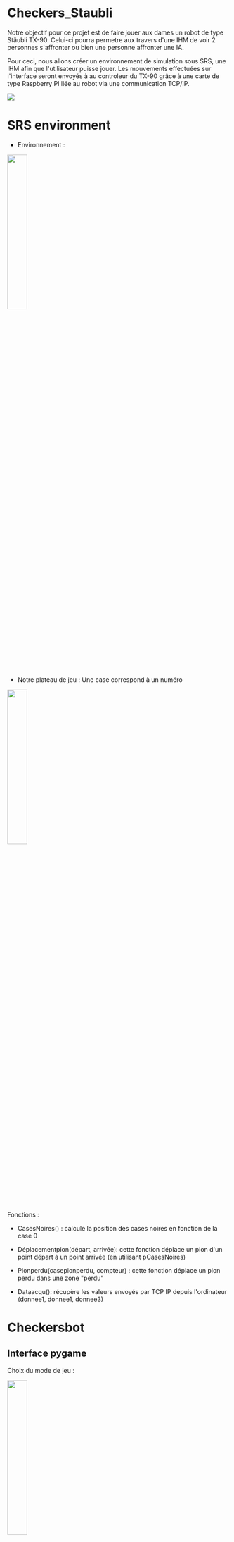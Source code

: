 # Checkers_Staubli

Notre objectif pour ce projet est de faire jouer aux dames un robot de type Stäubli TX-90. Celui-ci pourra permetre aux travers d'une IHM de voir 2 personnes s'affronter
ou bien une personne affronter une IA. 

Pour ceci, nous allons créer un environnement de simulation sous SRS, une IHM afin que l'utilisateur puisse jouer. Les mouvements effectuées sur l'interface seront envoyés à au controleur du TX-90 grâce à une carte de type Raspberry PI liée au robot via une communication TCP/IP. 

![](https://github.com/ThenesVara/Checkers_Staubli/blob/d768cc36bf8eaf85884f3507e897a7b370c12686/Checkersbot_interface_TCPIP_Staubli/resources/checkersbot%20final.gif)


# SRS environment 

- Environnement :

<img src="https://user-images.githubusercontent.com/114569016/203329509-b680678e-07d7-4dbc-9639-2bb0f35bf0fb.PNG" width=30% height=30%>

- Notre plateau de jeu : Une case correspond à un numéro

<img src="https://user-images.githubusercontent.com/114569016/214121722-85b692c8-693a-4eb6-b142-121b309f90bc.jpg" width=30% height=30%>

Fonctions : 

- CasesNoires() : calcule la position des cases noires en fonction de la case 0

- Déplacementpion(départ, arrivée): cette fonction déplace un pion d'un point départ à un point arrivée (en utilisant pCasesNoires)

- Pionperdu(casepionperdu, compteur) : cette fonction déplace un pion perdu dans une zone "perdu"

- Dataacqu(): récupère les valeurs envoyés par TCP IP depuis l'ordinateur (donnee1, donnee1, donnee3)


# Checkersbot 

## Interface pygame

Choix du mode de jeu :

<img src="https://user-images.githubusercontent.com/114569016/214119392-c06661de-c22b-41a4-8bb2-799a03f69cbf.png" width=30% height=30%>

## Jeu de dames 

Checkers with AI : https://github.com/Hsankesara/Draughts-AI

Jeu selon le mode choisi :

<img src="https://user-images.githubusercontent.com/114569016/214119823-506b189a-ed3a-4d0f-a0f9-e424da921871.png" width=30% height=30%>

Possibilité de jouer sans communication, sans le Stäubli :

Dans le main.py , commenter : 

- client_socket = checkers.client_program_init()
- checkers.client_program(client_socket)

